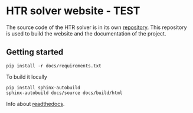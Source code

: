 # HTR solver website - TEST

The source code of the HTR solver is in its own [repository](https://github.com/stanfordhpccenter/HTR-solver). This repository is used to build the website and the documentation of the project.

## Getting started
```terminal
pip install -r docs/requirements.txt
```

To build it locally
```terminal
pip install sphinx-autobuild
sphinx-autobuild docs/source docs/build/html
```

Info about [readthedocs](https://docs.readthedocs.io/en/stable/tutorial/).
